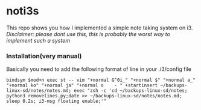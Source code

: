# noti3s
This repo shows you how I implemented a simple note taking system on i3.
_Disclaimer: please dont use this, this is probably the worst way to implement such a system_

### Installation(very manual)

Basically you need to add the following format of line in your .i3/config file
```
bindsym $mod+n exec st -- vim "+normal G^0i_" "+normal $" "+normal a_" "+normal ko" "+normal ja" "+normal o    - " +startinsert ~/backups-linux-sd/notes/notes.md; exec "zsh -c 'cd ~/backups-linux-sd/notes; python3 removelines.py;date >> ~/backups-linux-sd/notes/notes.md; sleep 0.2s; i3-msg floating enable;'"

```




